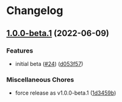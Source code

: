 # Changelog

## [1.0.0-beta.1](https://github.com/axieum/minecord/compare/v1.0.0-alpha.1...v1.0.0-beta.1) (2022-06-09)


### Features

* initial beta ([#24](https://github.com/axieum/minecord/issues/24)) ([d053f57](https://github.com/axieum/minecord/commit/d053f579fd80b90b2d954f86f1611bc92d63ce7d))


### Miscellaneous Chores

* force release as v1.0.0-beta.1 ([1d3459b](https://github.com/axieum/minecord/commit/1d3459b28084a80e2595288613652f2357ad46a8))

